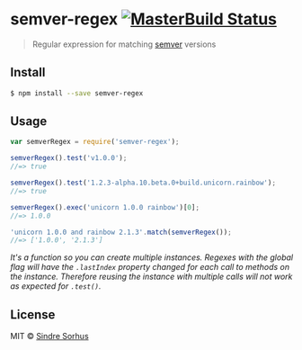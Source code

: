 # semver-regex [![MasterBuild Status](https://travis-ci.org/sindresorhus/semver-regex.svg?branch=master)](https://travis-ci.org/sindresorhus/semver-regex)

> Regular expression for matching [semver](https://github.com/isaacs/node-semver) versions


## Install

```sh
$ npm install --save semver-regex
```


## Usage

```js
var semverRegex = require('semver-regex');

semverRegex().test('v1.0.0');
//=> true

semverRegex().test('1.2.3-alpha.10.beta.0+build.unicorn.rainbow');
//=> true

semverRegex().exec('unicorn 1.0.0 rainbow')[0];
//=> 1.0.0

'unicorn 1.0.0 and rainbow 2.1.3'.match(semverRegex());
//=> ['1.0.0', '2.1.3']
```

*It's a function so you can create multiple instances. Regexes with the global flag will have the `.lastIndex` property changed for each call to methods on the instance. Therefore reusing the instance with multiple calls will not work as expected for `.test()`.*


## License

MIT © [Sindre Sorhus](http://sindresorhus.com)

